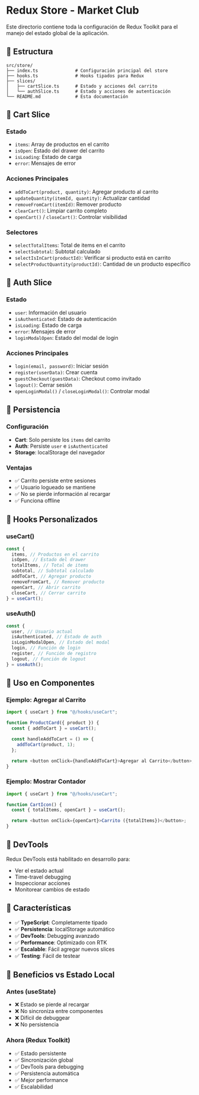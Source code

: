 # Redux Store - Market Club

Este directorio contiene toda la configuración de Redux Toolkit para el manejo del estado global de la aplicación.

## 📁 Estructura

```
src/store/
├── index.ts              # Configuración principal del store
├── hooks.ts              # Hooks tipados para Redux
├── slices/
│   ├── cartSlice.ts      # Estado y acciones del carrito
│   └── authSlice.ts      # Estado y acciones de autenticación
└── README.md             # Esta documentación
```

## 🛒 Cart Slice

### Estado

- `items`: Array de productos en el carrito
- `isOpen`: Estado del drawer del carrito
- `isLoading`: Estado de carga
- `error`: Mensajes de error

### Acciones Principales

- `addToCart(product, quantity)`: Agregar producto al carrito
- `updateQuantity(itemId, quantity)`: Actualizar cantidad
- `removeFromCart(itemId)`: Remover producto
- `clearCart()`: Limpiar carrito completo
- `openCart()` / `closeCart()`: Controlar visibilidad

### Selectores

- `selectTotalItems`: Total de items en el carrito
- `selectSubtotal`: Subtotal calculado
- `selectIsInCart(productId)`: Verificar si producto está en carrito
- `selectProductQuantity(productId)`: Cantidad de un producto específico

## 🔐 Auth Slice

### Estado

- `user`: Información del usuario
- `isAuthenticated`: Estado de autenticación
- `isLoading`: Estado de carga
- `error`: Mensajes de error
- `loginModalOpen`: Estado del modal de login

### Acciones Principales

- `login(email, password)`: Iniciar sesión
- `register(userData)`: Crear cuenta
- `guestCheckout(guestData)`: Checkout como invitado
- `logout()`: Cerrar sesión
- `openLoginModal()` / `closeLoginModal()`: Controlar modal

## 💾 Persistencia

### Configuración

- **Cart**: Solo persiste los `items` del carrito
- **Auth**: Persiste `user` e `isAuthenticated`
- **Storage**: localStorage del navegador

### Ventajas

- ✅ Carrito persiste entre sesiones
- ✅ Usuario logueado se mantiene
- ✅ No se pierde información al recargar
- ✅ Funciona offline

## 🎯 Hooks Personalizados

### useCart()

```typescript
const {
  items, // Productos en el carrito
  isOpen, // Estado del drawer
  totalItems, // Total de items
  subtotal, // Subtotal calculado
  addToCart, // Agregar producto
  removeFromCart, // Remover producto
  openCart, // Abrir carrito
  closeCart, // Cerrar carrito
} = useCart();
```

### useAuth()

```typescript
const {
  user, // Usuario actual
  isAuthenticated, // Estado de auth
  isLoginModalOpen, // Estado del modal
  login, // Función de login
  register, // Función de registro
  logout, // Función de logout
} = useAuth();
```

## 🚀 Uso en Componentes

### Ejemplo: Agregar al Carrito

```typescript
import { useCart } from "@/hooks/useCart";

function ProductCard({ product }) {
  const { addToCart } = useCart();

  const handleAddToCart = () => {
    addToCart(product, 1);
  };

  return <button onClick={handleAddToCart}>Agregar al Carrito</button>;
}
```

### Ejemplo: Mostrar Contador

```typescript
import { useCart } from "@/hooks/useCart";

function CartIcon() {
  const { totalItems, openCart } = useCart();

  return <button onClick={openCart}>Carrito ({totalItems})</button>;
}
```

## 🔧 DevTools

Redux DevTools está habilitado en desarrollo para:

- Ver el estado actual
- Time-travel debugging
- Inspeccionar acciones
- Monitorear cambios de estado

## 📱 Características

- ✅ **TypeScript**: Completamente tipado
- ✅ **Persistencia**: localStorage automático
- ✅ **DevTools**: Debugging avanzado
- ✅ **Performance**: Optimizado con RTK
- ✅ **Escalable**: Fácil agregar nuevos slices
- ✅ **Testing**: Fácil de testear

## 🎨 Beneficios vs Estado Local

### Antes (useState)

- ❌ Estado se pierde al recargar
- ❌ No sincroniza entre componentes
- ❌ Difícil de debuggear
- ❌ No persistencia

### Ahora (Redux Toolkit)

- ✅ Estado persistente
- ✅ Sincronización global
- ✅ DevTools para debugging
- ✅ Persistencia automática
- ✅ Mejor performance
- ✅ Escalabilidad
